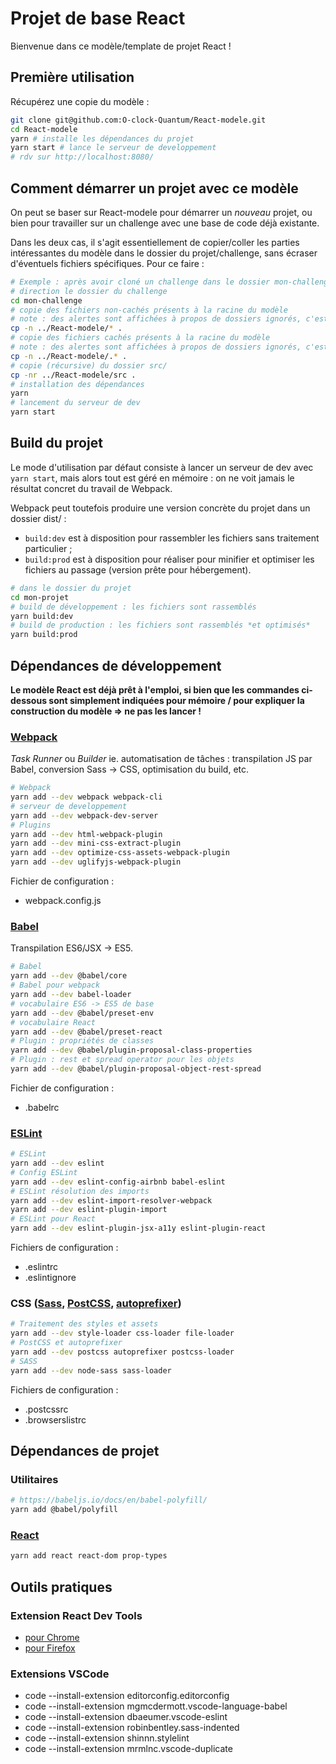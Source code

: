 Projet de base React
====================

 Bienvenue dans ce modèle/template de projet React !

 Première utilisation
--------------------

 Récupérez une copie du modèle :

 ```sh
git clone git@github.com:O-clock-Quantum/React-modele.git
 cd React-modele
 yarn # installe les dépendances du projet
 yarn start # lance le serveur de developpement
# rdv sur http://localhost:8080/
```

 Comment démarrer un projet avec ce modèle
-----------------------------------------

 On peut se baser sur React-modele pour démarrer un *nouveau* projet, ou bien pour travailler sur un challenge avec une base de code déjà existante.

 Dans les deux cas, il s'agit essentiellement de copier/coller les parties intéressantes du modèle dans le dossier du projet/challenge, sans écraser d'éventuels fichiers spécifiques. Pour ce faire :

 ``` sh
# Exemple : après avoir cloné un challenge dans le dossier mon-challenge/
 # direction le dossier du challenge
cd mon-challenge
 # copie des fichiers non-cachés présents à la racine du modèle
# note : des alertes sont affichées à propos de dossiers ignorés, c'est normal
cp -n ../React-modele/* .
 # copie des fichiers cachés présents à la racine du modèle
# note : des alertes sont affichées à propos de dossiers ignorés, c'est normal
cp -n ../React-modele/.* .
 # copie (récursive) du dossier src/
cp -nr ../React-modele/src .
 # installation des dépendances
yarn
 # lancement du serveur de dev
yarn start
```

 Build du projet
---------------

 Le mode d'utilisation par défaut consiste à lancer un serveur de dev avec `yarn start`, mais alors tout est géré en mémoire : on ne voit jamais le résultat concret du travail de Webpack.

 Webpack peut toutefois produire une version concrète du projet dans un dossier dist/ :
- `build:dev` est à disposition pour rassembler les fichiers sans traitement particulier ;
- `build:prod` est à disposition pour réaliser pour minifier et optimiser les fichiers au passage (version prête pour hébergement).

 ```sh
# dans le dossier du projet
cd mon-projet
 # build de développement : les fichiers sont rassemblés
yarn build:dev
 # build de production : les fichiers sont rassemblés *et optimisés*
yarn build:prod
 ```

 Dépendances de développement
----------------------------

 **Le modèle React est déjà prêt à l'emploi, si bien que les commandes ci-dessous sont simplement indiquées pour mémoire / pour expliquer la construction du modèle => ne pas les lancer !**

 ### [Webpack](https://webpack.js.org/)

 *Task Runner* ou *Builder* ie. automatisation de tâches : transpilation JS par Babel, conversion Sass -> CSS, optimisation du build, etc.

 ``` sh
# Webpack
yarn add --dev webpack webpack-cli
# serveur de developpement
yarn add --dev webpack-dev-server
# Plugins
yarn add --dev html-webpack-plugin
yarn add --dev mini-css-extract-plugin
yarn add --dev optimize-css-assets-webpack-plugin
yarn add --dev uglifyjs-webpack-plugin
```

 Fichier de configuration :

 - webpack.config.js

 ### [Babel](https://babeljs.io/)

 Transpilation ES6/JSX -> ES5.

 ``` sh
# Babel
yarn add --dev @babel/core
# Babel pour webpack
yarn add --dev babel-loader
# vocabulaire ES6 -> ES5 de base
yarn add --dev @babel/preset-env
# vocabulaire React
yarn add --dev @babel/preset-react
# Plugin : propriétés de classes
yarn add --dev @babel/plugin-proposal-class-properties
# Plugin : rest et spread operator pour les objets
yarn add --dev @babel/plugin-proposal-object-rest-spread
```

 Fichier de configuration :

 - .babelrc

 ### [ESLint](https://eslint.org/)

 ``` sh
# ESLint
yarn add --dev eslint
# Config ESLint
yarn add --dev eslint-config-airbnb babel-eslint
# ESLint résolution des imports
yarn add --dev eslint-import-resolver-webpack
yarn add --dev eslint-plugin-import
# ESLint pour React
yarn add --dev eslint-plugin-jsx-a11y eslint-plugin-react
```

 Fichiers de configuration :

 - .eslintrc
- .eslintignore

 ### CSS ([Sass](https://sass-lang.com/), [PostCSS](https://postcss.org/), [autoprefixer](https://github.com/postcss/autoprefixer))

 ``` sh
# Traitement des styles et assets
yarn add --dev style-loader css-loader file-loader
# PostCSS et autoprefixer
yarn add --dev postcss autoprefixer postcss-loader
# SASS
yarn add --dev node-sass sass-loader
```

 Fichiers de configuration :

 - .postcssrc
- .browserslistrc

 Dépendances de projet
---------------------

 ### Utilitaires

 ``` sh
# https://babeljs.io/docs/en/babel-polyfill/
yarn add @babel/polyfill
```

 ### [React](https://reactjs.org/)

 ```sh
yarn add react react-dom prop-types
```

 Outils pratiques
----------------

 ### Extension React Dev Tools

 - [pour Chrome](https://chrome.google.com/webstore/detail/react-developer-tools/fmkadmapgofadopljbjfkapdkoienihi)
- [pour Firefox](https://addons.mozilla.org/en-US/firefox/addon/react-devtools/)

 ### Extensions VSCode

 - code --install-extension editorconfig.editorconfig
- code --install-extension mgmcdermott.vscode-language-babel
- code --install-extension dbaeumer.vscode-eslint
- code --install-extension robinbentley.sass-indented
- code --install-extension shinnn.stylelint
- code --install-extension mrmlnc.vscode-duplicate